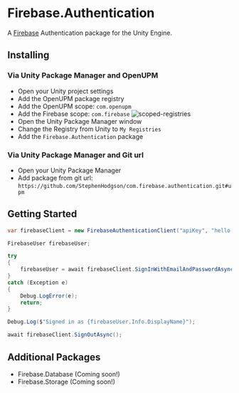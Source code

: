 # Firebase.Authentication

A [Firebase](https://firebase.google.com/) Authentication package for the Unity Engine.

## Installing

### Via Unity Package Manager and OpenUPM

- Open your Unity project settings
- Add the OpenUPM package registry
- Add the OpenUPM scope: `com.openupm`
- Add the Firebase scope: `com.firebase`
![scoped-registries](~Documentation\images\package-manager-scopes.png)
- Open the Unity Package Manager window
- Change the Registry from Unity to `My Registries`
- Add the `Firebase.Authentication` package

### Via Unity Package Manager and Git url

- Open your Unity Package Manager
- Add package from git url: `https://github.com/StephenHodgson/com.firebase.authentication.git#upm`

## Getting Started

```csharp
var firebaseClient = new FirebaseAuthenticationClient("apiKey", "hello.firebase.com");

FirebaseUser firebaseUser;

try
{
    firebaseUser = await firebaseClient.SignInWithEmailAndPasswordAsync("username", "password");
}
catch (Exception e)
{
    Debug.LogError(e);
    return;
}

Debug.Log($"Signed in as {firebaseUser.Info.DisplayName}");

await firebaseClient.SignOutAsync();
```

## Additional Packages

- Firebase.Database (Coming soon!)
- Firebase.Storage (Coming soon!)
